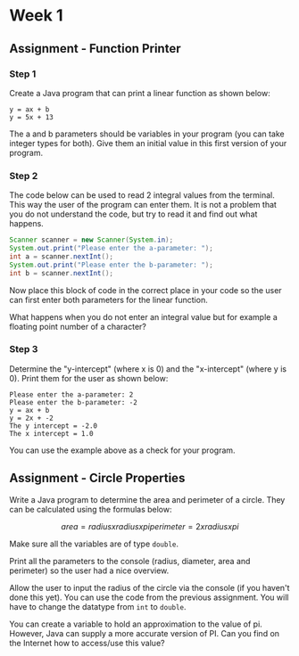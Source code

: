 # Week 1

## Assignment - Function Printer

### Step 1

Create a Java program that can print a linear function as shown below:

```text
y = ax + b
y = 5x + 13
```

The a and b parameters should be variables in your program (you can take integer types for both). Give them an initial value in this first version of your program.

### Step 2

The code below can be used to read 2 integral values from the terminal. This way the user of the program can enter them. It is not a problem that you do not understand the code, but try to read it and find out what happens.

```java
Scanner scanner = new Scanner(System.in);
System.out.print("Please enter the a-parameter: ");
int a = scanner.nextInt();
System.out.print("Please enter the b-parameter: ");
int b = scanner.nextInt();
```

Now place this block of code in the correct place in your code so the user can first enter both parameters for the linear function.

What happens when you do not enter an integral value but for example a floating point number of a character?

### Step 3

Determine the "y-intercept" (where x is 0) and the "x-intercept" (where y is 0). Print them for the user as shown below:

```text
Please enter the a-parameter: 2
Please enter the b-parameter: -2
y = ax + b
y = 2x + -2
The y intercept = -2.0
The x intercept = 1.0
```

You can use the example above as a check for your program.

## Assignment - Circle Properties

Write a Java program to determine the area and perimeter of a circle. They can be calculated using the formulas below:

```math
area = radius x radius x pi
perimeter = 2 x radius x pi
```

Make sure all the variables are of type `double`.

Print all the parameters to the console (radius, diameter, area and perimeter) so the user had a nice overview.

Allow the user to input the radius of the circle via the console (if you haven't done this yet). You can use the code from the previous assignment. You will have to change the datatype from `int` to `double`.

You can create a variable to hold an approximation to the value of pi. However, Java can supply a more accurate version of PI. Can you find on the Internet how to access/use this value?
